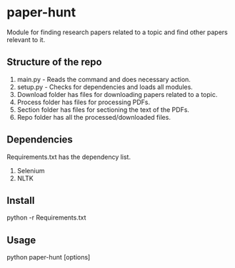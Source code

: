 # paper-hunt
Module for finding research papers related to a topic and find other papers relevant to it.

## Structure of the repo
1) main.py - Reads the command and does necessary action.
2) setup.py - Checks for dependencies and loads all modules.
3) Download folder has files for downloading papers related to a topic.
4) Process folder has files for processing PDFs.
5) Section folder has files for sectioning the text of the PDFs.
6) Repo folder has all the processed/downloaded files.


## Dependencies
Requirements.txt has the dependency list.    

1) Selenium
2) NLTK

## Install
python -r Requirements.txt

## Usage 
python paper-hunt [options]